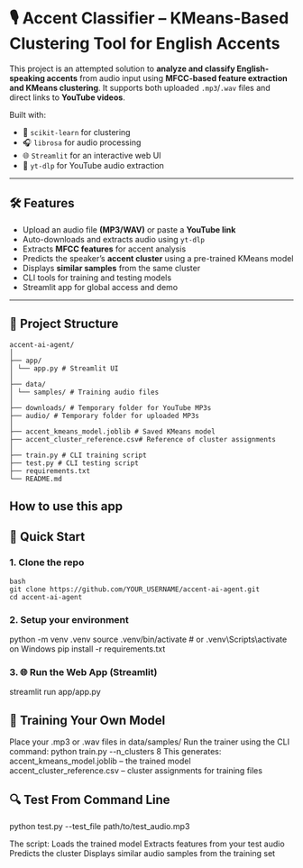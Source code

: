 # 🎙️ Accent Classifier – KMeans-Based Clustering Tool for English Accents

This project is an attempted solution to **analyze and classify English-speaking accents** from audio input using **MFCC-based feature extraction and KMeans clustering**. It supports both uploaded `.mp3`/`.wav` files and direct links to **YouTube videos**.

Built with:
- 🧠 `scikit-learn` for clustering  
- 🎧 `librosa` for audio processing  
- 🌐 `Streamlit` for an interactive web UI  
- 🎥 `yt-dlp` for YouTube audio extraction  

---

## 🛠️ Features

- Upload an audio file **(MP3/WAV)** or paste a **YouTube link**
- Auto-downloads and extracts audio using `yt-dlp`
- Extracts **MFCC features** for accent analysis
- Predicts the speaker’s **accent cluster** using a pre-trained KMeans model
- Displays **similar samples** from the same cluster
- CLI tools for training and testing models
- Streamlit app for global access and demo

---

## 📁 Project Structure
```
accent-ai-agent/
│
├── app/
│ └── app.py # Streamlit UI
│
├── data/
│ └── samples/ # Training audio files
│
├── downloads/ # Temporary folder for YouTube MP3s
├── audio/ # Temporary folder for uploaded MP3s
│
├── accent_kmeans_model.joblib # Saved KMeans model
├── accent_cluster_reference.csv# Reference of cluster assignments
│
├── train.py # CLI training script
├── test.py # CLI testing script
├── requirements.txt
└── README.md
```


## How to use this app
## 🚀 Quick Start

### 1. Clone the repo

```
bash
git clone https://github.com/YOUR_USERNAME/accent-ai-agent.git
cd accent-ai-agent
```

### 2. Setup your environment
python -m venv .venv
source .venv/bin/activate  # or .venv\Scripts\activate on Windows
pip install -r requirements.txt

### 3. 🌐 Run the Web App (Streamlit)
streamlit run app/app.py


## 🧠 Training Your Own Model
Place your .mp3 or .wav files in data/samples/
Run the trainer using the CLI command: python train.py --n_clusters 8
This generates:
accent_kmeans_model.joblib – the trained model
accent_cluster_reference.csv – cluster assignments for training files

## 🔍 Test From Command Line
python test.py --test_file path/to/test_audio.mp3

The script:
Loads the trained model
Extracts features from your test audio
Predicts the cluster
Displays similar audio samples from the training set


